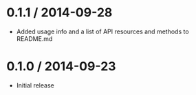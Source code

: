 0.1.1 / 2014-09-28
==================
  * Added usage info and a list of API resources and methods to README.md

0.1.0 / 2014-09-23
==================
  * Initial release
